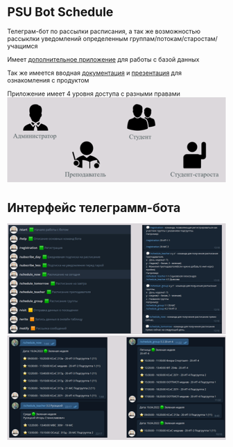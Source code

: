 # PSU Bot Schedule

Телеграм-бот по рассылки расписания, а так же возможностью рассыклки уведомлений определенным группам/потокам/старостам/учащимся

Имеет [дополнительное приложение](https://github.com/NikDub/ScheduleHelp) для работы с базой данных

Так же имеется вводная [документация](docs/%D0%9F%D0%97.pdf) и [презентация](docs/Telegram-%D0%B1%D0%BE%D1%82%20%D0%BF%D0%BE%20%D1%80%D0%B0%D1%81%D1%81%D1%8B%D0%BB%D0%BA%D0%B5%20%D0%BE%D0%BF%D0%BE%D0%B2%D0%B5%D1%89%D0%B5%D0%BD%D0%B8%D0%B9%20%D0%B8%20%D1%80%D0%B0%D1%81%D0%BF%D0%B8%D1%81%D0%B0%D0%BD%D0%B8%D1%8F.pptx) для ознакомления с продуктом

Приложение имеет 4 уровня доступа с разными правами
![](docs/levl.png)

# Интерфейс телеграмм-бота
![](docs/ex1.png)
![](docs/ex2.png)
